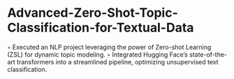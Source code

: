# Advanced-Zero-Shot-Topic-Classification-for-Textual-Data
◦ Executed an NLP project leveraging the power of Zero-shot Learning (ZSL) for dynamic topic modeling. ◦ Integrated Hugging Face’s state-of-the-art transformers into a streamlined pipeline, optimizing unsupervised text classification. 
